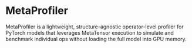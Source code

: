 # MetaProfiler
MetaProfiler is a lightweight, structure-agnostic operator-level profiler for PyTorch models that leverages MetaTensor execution to simulate and benchmark individual ops without loading the full model into GPU memory.

